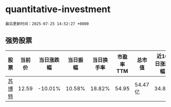 # quantitative-investment

`最后更新时间：2025-07-25 14:52:27 +0800`

## 强势股票

|股票|当前价|当日涨跌幅|当日振幅|当日换手率|市盈率TTM|总市值|近10日涨跌幅|
|----|----|----|----|----|----|----|----|
|[苏博特](https://xueqiu.com/S/SH603916)|12.59|-10.01%|10.58%|18.82%|54.95|54.47亿|34.8%|
